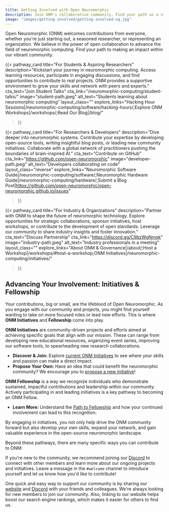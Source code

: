 ```yaml
---
title: Getting Involved with Open Neuromorphic
description: Join ONM's collaborative community. Find your path as a student, practitioner, or industry expert to contribute to open-source neuromorphic computing.
image: "images/getting-involved/getting-involved-og.jpg" 
---
```


Open Neuromorphic (ONM) welcomes contributions from everyone, whether you're just starting out, a seasoned researcher, or representing an organization. We believe in the power of open collaboration to advance the field of neuromorphic computing. Find your path to making an impact within our vibrant community.

{{< pathway_card
title="For Students & Aspiring Researchers"
description="Kickstart your journey in neuromorphic computing. Access learning resources, participate in engaging discussions, and find opportunities to contribute to real projects. ONM provides a supportive environment to grow your skills and network with peers and experts."
cta_text="Join Student Talks"
cta_link="/neuromorphic-computing/student-talks/"
image="student-path.jpeg"
alt_text="Students learning about neuromorphic computing"
layout_class=""
explore_links="Hacking Hour Sessions|/neuromorphic-computing/software/hacking-hours/;Explore ONM Workshops|/workshops/;Read Our Blog|/blog/"
>}}

{{< pathway_card
title="For Researchers & Developers"
description="Dive deeper into neuromorphic systems. Contribute your expertise by developing open-source tools, writing insightful blog posts, or leading new community initiatives. Collaborate with a global network of practitioners pushing the boundaries of brain-inspired AI."
cta_text="Contribute on GitHub"
cta_link="https://github.com/open-neuromorphic"
image="developer-path.jpeg"
alt_text="Developers collaborating on code"
layout_class="reverse"
explore_links="Neuromorphic Software Guide|/neuromorphic-computing/software/;Neuromorphic Hardware Guide|/neuromorphic-computing/hardware/;Submit a Blog Post|https://github.com/open-neuromorphic/open-neuromorphic.github.io/issues"
>}}

{{< pathway_card
title="For Industry & Organizations"
description="Partner with ONM to shape the future of neuromorphic technology. Explore opportunities for strategic collaborations, sponsor initiatives, host workshops, or contribute to the development of open standards. Leverage our community to share industry insights and foster innovation."
cta_text="Discuss Partnership"
cta_link="https://discord.gg/C9bzWgNmqk"
image="industry-path.jpeg"
alt_text="Industry professionals in a meeting"
layout_class=""
explore_links="About ONM & Governance|/about/;Host a Workshop|/workshops/#host-a-workshop;ONM Initiatives|/neuromorphic-computing/initiatives/"
>}}

## Advancing Your Involvement: Initiatives & Fellowship

Your contributions, big or small, are the lifeblood of Open Neuromorphic. As you engage with our community and projects, you might find yourself wanting to take on more focused roles or lead new efforts. This is where **ONM Initiatives** and **Fellowship** come into play.

**ONM Initiatives** are community-driven projects and efforts aimed at achieving specific goals that align with our mission. These can range from developing new educational resources, organizing event series, improving our software tools, to spearheading new research collaborations.
*   **Discover & Join:** Explore [current ONM Initiatives](/neuromorphic-computing/initiatives/) to see where your skills and passion can make a direct impact.
*   **Propose Your Own:** Have an idea that could benefit the neuromorphic community? We encourage you to [propose a new initiative](https://github.com/open-neuromorphic/communications/blob/main/docs/initiatives/submit_initiative_instructions.md)!

**ONM Fellowship** is a way we recognize individuals who demonstrate sustained, impactful contributions and leadership within our community. Actively participating in and leading initiatives is a key pathway to becoming an ONM Fellow.
*   **Learn More:** Understand the [Path to Fellowship](https://github.com/open-neuromorphic/communications/blob/main/docs/fellowship/path_to_fellowship.md) and how your continued involvement can lead to this recognition.

By engaging in initiatives, you not only help drive the ONM community forward but also develop your own skills, expand your network, and gain valuable experience in the open-source neuromorphic landscape.

Beyond these pathways, there are many specific ways you can contribute to ONM:

If you're new to the community, we recommend joining our [Discord](https://discord.gg/C9bzWgNmqk) to connect with other members and learn more about our ongoing projects and initiatives. Leave a message in the `#welcome` channel to introduce yourself and let us know how you'd like to contribute!

One quick and easy way to support our community is by sharing our [website](https://open-neuromorphic.org/) and [Discord](https://discord.gg/C9bzWgNmqk) with your friends and colleagues. We're always looking for new members to join our community. Also, linking to our website helps boost our search engine rankings, which makes it easier for others to find us.
